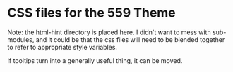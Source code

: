 # CSS files for the 559 Theme

Note: the html-hint directory is placed here.
I didn't want to mess with sub-modules, and it could be that the
css files will need to be blended together to refer to appropriate
style variables. 

If tooltips turn into a generally useful thing, it can be moved.
